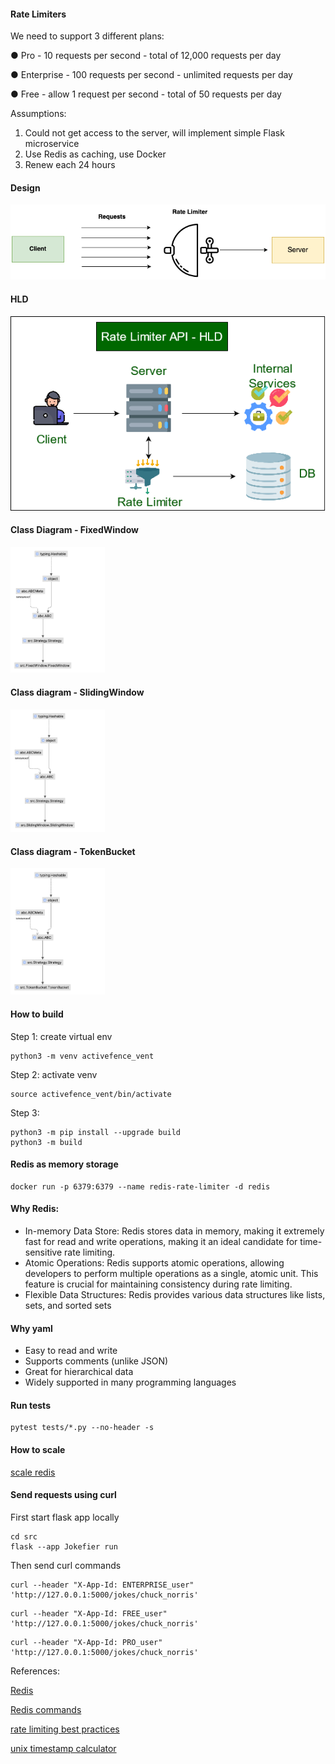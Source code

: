 #### Rate Limiters

We need to support 3 different plans:

● Pro - 10 requests per second - total of 12,000 requests per day

● Enterprise - 100 requests per second - unlimited requests per day

● Free - allow 1 request per second - total of 50 requests per day

Assumptions:

1. Could not get access to the server, will implement simple Flask microservice
2. Use Redis as caching, use Docker
3. Renew each 24 hours

#### Design

![alt rl scheme](img/rate_limiter.drawio.png)

#### HLD

![alt hld](img/ratelimiter.png)


#### Class Diagram - FixedWindow

<img src="img/FixedWindow.png" alt="fixed_window" width="30%" height="30%">


#### Class diagram - SlidingWindow

<img src="img/SlidingWindow.png" alt="fixed_window" width="30%" height="30%">

#### Class diagram - TokenBucket

<img src="img/TokenBucket.png" alt="fixed_window" width="30%" height="30%">


#### How to build

Step 1: create virtual env

```
python3 -m venv activefence_vent
```

Step 2: activate venv

```
source activefence_vent/bin/activate
```

Step 3:

```
python3 -m pip install --upgrade build
python3 -m build
```

#### Redis as memory storage

```
docker run -p 6379:6379 --name redis-rate-limiter -d redis
```

#### Why Redis:

* In-memory Data Store: Redis stores data in memory, making it extremely fast for read and write operations, making it 
  an ideal candidate for time-sensitive rate limiting.
* Atomic Operations: Redis supports atomic operations, allowing developers to perform multiple operations as a single, 
  atomic unit. This feature is crucial for maintaining consistency during rate limiting.
* Flexible Data Structures: Redis provides various data structures like lists, sets, and sorted sets

#### Why yaml

* Easy to read and write
* Supports comments (unlike JSON)
* Great for hierarchical data
* Widely supported in many programming languages


#### Run tests

```
pytest tests/*.py --no-header -s
```

#### How to scale
 
[scale redis](https://redis.io/docs/latest/operate/oss_and_stack/management/scaling/)


#### Send requests using curl

First start flask app locally

```
cd src
flask --app Jokefier run
```

Then send curl commands

```
curl --header "X-App-Id: ENTERPRISE_user"  'http://127.0.0.1:5000/jokes/chuck_norris'
```

```
curl --header "X-App-Id: FREE_user"  'http://127.0.0.1:5000/jokes/chuck_norris'
```

```
curl --header "X-App-Id: PRO_user"  'http://127.0.0.1:5000/jokes/chuck_norris' 
```


References:

[Redis](https://pypi.org/project/redis/)

[Redis commands](https://redis.io/docs/latest/commands/)

[](https://blog.finxter.com/5-best-ways-to-implement-rate-limiting-for-users-in-python/)

[](https://collabnix.com/rate-limiting-in-redis-explained/)

[rate limiting best practices](https://developer.okta.com/docs/reference/rl-best-practices/)

[unix timestamp calculator](https://www.unixtimestamp.com/)

